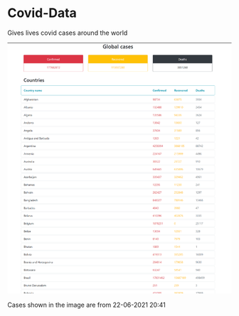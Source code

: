 # Covid-Data
Gives lives covid cases around the world

<img src="https://github.com/anmolbhardwaj17/covid-data/blob/main/covidlive.PNG" >

Cases shown in the image are from 22-06-2021 20:41
